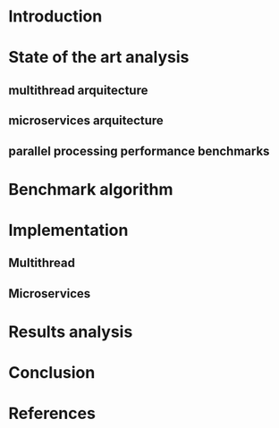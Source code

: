 # Introduction

# State of the art analysis
## multithread arquitecture
## microservices arquitecture
## parallel processing performance benchmarks

# Benchmark algorithm

# Implementation
## Multithread 
## Microservices

# Results analysis

# Conclusion

# References